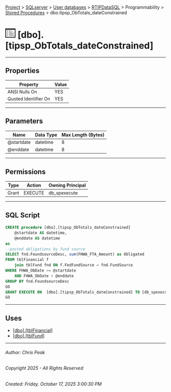 #### 

[Project](../../../../../index.md) > [SQLserver](../../../../index.md) > [User databases](../../../index.md) > [RTIPDataSQL](../../index.md) > Programmability > [Stored Procedures](Stored_Procedures.md) > dbo.tipsp_ObTotals_dateConstrained

# ![Stored Procedures](../../../../../Images/StoredProcedure32.png) [dbo].[tipsp_ObTotals_dateConstrained]

---

## <a name="#properties"></a>Properties

| Property | Value |
|---|---|
| ANSI Nulls On | YES |
| Quoted Identifier On | YES |


---

## <a name="#parameters"></a>Parameters

| Name | Data Type | Max Length (Bytes) |
|---|---|---|
| @startdate | datetime | 8 |
| @enddate | datetime | 8 |


---

## <a name="#permissions"></a>Permissions

| Type | Action | Owning Principal |
|---|---|---|
| Grant | EXECUTE | db_spexecute |


---

## <a name="#sqlscript"></a>SQL Script

```sql
CREATE procedure [dbo].[tipsp_ObTotals_dateConstrained] 
	@startdate AS datetime,
	@enddate AS datetime
as
--posted obligations by fund source
SELECT fnd.FoundsourceDesc, sum(FHWA_FTA_Amount) as Obligated
FROM tblFinancial f
	join tblFund fnd ON f.FedFundSource = fnd.FundSource
WHERE FHWA_ObDate >= @startdate
	AND FHWA_ObDate < @enddate
GROUP BY fnd.FoundsourceDesc
GO
GRANT EXECUTE ON  [dbo].[tipsp_ObTotals_dateConstrained] TO [db_spexecute]
GO

```


---

## <a name="#uses"></a>Uses

* [[dbo].[tblFinancial]](../../Tables/dbo_tblFinancial.md)
* [[dbo].[tblFund]](../../Tables/dbo_tblFund.md)


---

###### Author:  Chris Peak

###### Copyright 2025 - All Rights Reserved

###### Created: Friday, October 17, 2025 3:00:30 PM


